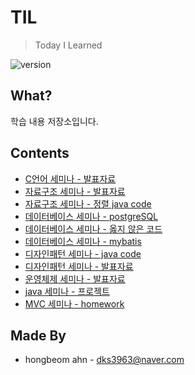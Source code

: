 # TIL
> Today I Learned

![version](https://img.shields.io/badge/version-2019.06.16-blue.svg?style=flat-square&logo=github) 

## What?

학습 내용 저장소입니다.

## Contents

* [C언어 세미나 - 발표자료](https://github.com/hongbeomi/TIL/tree/master/C%20Seminar/Presentation)
* [자료구조 세미나 - 발표자료](https://github.com/hongbeomi/TIL/tree/master/Data%20Structure%20Seminar/Presentation)
* [자료구조 세미나 - 정렬 java code](https://github.com/hongbeomi/TIL/tree/master/Data%20Structure%20Seminar/data%20structure)
* [데이터베이스 세미나 - postgreSQL](https://github.com/hongbeomi/TIL/tree/master/DataBase%20%20Seminar/Postgresql)
* [데이터베이스 세미나 - 옳지 않은 코드](https://github.com/hongbeomi/TIL/tree/master/DataBase%20%20Seminar/SQL)
* [데이터베이스 세미나 - mybatis](https://github.com/hongbeomi/TIL/tree/master/DataBase%20%20Seminar/hello-mybatis)
* [디자인패턴 세미나 - java code](https://github.com/hongbeomi/TIL/tree/master/DesignPattern%20Seminar/DesignPattern)
* [디자인패턴 세미나 - 발표자료](https://github.com/hongbeomi/TIL/tree/master/DesignPattern%20Seminar/Presentation)
* [운영체제 세미나 - 발표자료](https://github.com/hongbeomi/TIL/tree/master/OS%20Seminar/Presentation)
* [java 세미나 - 프로젝트](https://github.com/hongbeomi/TIL/tree/master/java%20Seminar/JavaProject)
* [MVC 세미나 - homework](https://github.com/hongbeomi/TIL/tree/master/MVC%20Seminar)

## Made By

- hongbeom ahn  - dks3963@naver.com

